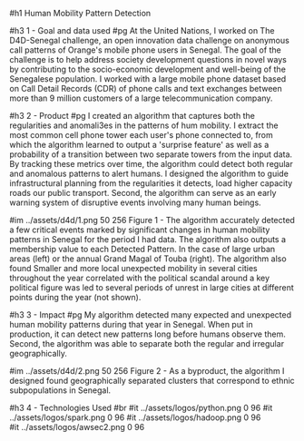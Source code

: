 #h1 Human Mobility Pattern Detection

#h3 1 - Goal and data used
#pg At the United Nations, I worked on The D4D-Senegal challenge, an open innovation data challenge on anonymous call patterns of Orange's mobile phone users in Senegal. The goal of the challenge is to help address society development questions in novel ways by contributing to the socio-economic development and well-being of the Senegalese population. I worked with a large mobile phone dataset based on Call Detail Records (CDR) of phone calls and text exchanges between more than 9 million customers of a large telecommunication company.

#h3 2 - Product
#pg I created an algorithm that captures both the regularities and anomali3es in the patterns of hum mobility. I extract the most common cell phone tower each user's phone connected to, from which the algorithm learned to output a 'surprise feature' as well as a probability of a transition between two separate towers from the input data. By tracking these metrics over time, the algorithm could detect both regular and anomalous patterns to alert humans. I designed the algorithm to guide infrastructural planning from the regularities it detects, load higher capacity roads our public transport. Second, the algorithm can serve as an early warning system of disruptive events involving many human beings. 

#im ../assets/d4d/1.png 50 256 Figure 1 - The algorithm accurately detected a few critical events marked by significant changes in human mobility patterns in Senegal for the period I had data. The algorithm also outputs a membership value to each Detected Pattern. In the case of large urban areas (left) or the annual Grand Magal of Touba (right). The algorithm also found Smaller and more local unexpected mobility in several cities throughout the year correlated with the political scandal around a key political figure was led to several periods of unrest in large cities at different points during the year (not shown).

#h3 3 - Impact
#pg My algorithm detected many expected and unexpected human mobility patterns during that year in Senegal. When put in production, it can detect new patterns long before humans observe them. Second, the algorithm was able to separate both the regular and irregular geographically.

#im ../assets/d4d/2.png 50 256 Figure 2 - As a byproduct, the algorithm I designed found geographically separated clusters that correspond to ethnic subpopulations in Senegal.

#h3 4 - Technologies Used
#br
#it ../assets/logos/python.png 0 96 
#it ../assets/logos/spark.png 0 96 
#it ../assets/logos/hadoop.png 0 96  
#it ../assets/logos/awsec2.png 0 96 







